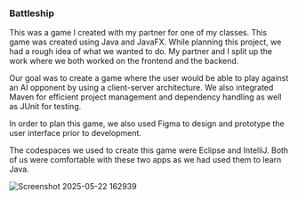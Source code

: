 ### Battleship

This was a game I created with my partner for one of my classes. This game was created using Java and JavaFX. While planning this project, we had a rough idea of what we wanted to do. My partner and I split up the work where we both worked on the frontend and the backend.

Our goal was to create a game where the user would be able to play against an AI opponent by using a client-server architecture. We also integrated Maven for efficient project management and dependency handling as well as JUnit for testing.

In order to plan this game, we also used Figma to design and prototype the user interface prior to development.

The codespaces we used to create this game were Eclipse and IntelliJ. Both of us were comfortable with these two apps as we had used them to learn Java.

![Screenshot 2025-05-22 162939](https://github.com/user-attachments/assets/3225ed2c-12df-4b9a-9645-861fcda6ddf1)
